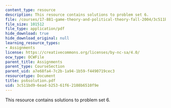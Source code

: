 ```yaml
---
content_type: resource
description: This resource contains solutions to problem set 6.
file: /courses/17-881-game-theory-and-political-theory-fall-2004/3c511bd96eadb25361f62108b6510f9e_ps6solution.pdf
file_size: 101512
file_type: application/pdf
hide_download: true
hide_download_original: null
learning_resource_types:
- Assignments
license: https://creativecommons.org/licenses/by-nc-sa/4.0/
ocw_type: OCWFile
parent_title: Assignments
parent_type: CourseSection
parent_uid: a7e68fa4-7c2b-1a94-1b59-f4490719cec3
resourcetype: Document
title: ps6solution.pdf
uid: 3c511bd9-6ead-b253-61f6-2108b6510f9e
---
```

This resource contains solutions to problem set 6.